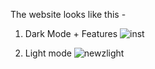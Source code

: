 The website looks like this -
1. Dark Mode + Features
   ![inst](https://github.com/mitesh-sharma/NewZ-BuzZ/assets/90126801/61a512f5-2728-40fd-95ab-9a3b494a4942)

2. Light mode
![newzlight](https://github.com/mitesh-sharma/NewZ-BuzZ/assets/90126801/9b94ca4a-5875-4227-9be1-8390e68045d7)

